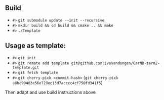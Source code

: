 ## Build
- `#>` `git submodule update --init --recursive`
- `#>` `mkdir build && cd build && cmake .. && make`
- `#>` `./Template`

## Usage as template:
- `#>` `git init`
- `#>` `git remote add template git@github.com:ivovandongen/CarND-term2-template.git`
- `#>` `git fetch template`
- `#>` `git cherry-pick <commit-hash>` (`git cherry-pick a8bc99483e56e729ec13d7acccc4cf750fd341f5`)

Then adapt and use build instructions above
